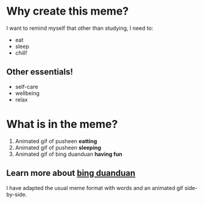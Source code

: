 # Why create this meme?

I want to remind myself that other than studying, I need to:
* eat
* sleep
* *chill!* 

## Other essentials!
* self-care
* wellbeing
* relax

# What is in the meme?
1. Animated gif of pusheen **eatting**
2. Animated gif of pusheen **sleeping**
3. Animated gif of bing duanduan **having fun**

## Learn more about [bing duanduan](https://olympics.com/en/beijing-2022/mascot)


I have adapted the usual meme format with words and an animated gif side-by-side.
